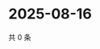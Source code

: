 # 2025-08-16

共 0 条

<!-- BEGIN ZHIHUQUESTIONS -->
<!-- 最后更新时间 Sat Aug 16 2025 10:38:49 GMT+0800 (China Standard Time) -->

<!-- END ZHIHUQUESTIONS -->
